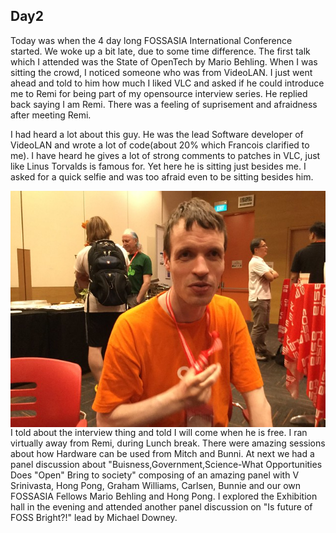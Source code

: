 ## Day2

Today was when the 4 day long FOSSASIA International Conference started. We woke up a bit late, due to some time difference. The first talk which I attended was the State of OpenTech by Mario Behling.
When I was sitting the crowd, I noticed someone who was from VideoLAN. I just went ahead and told to him how much I liked VLC and asked if he could introduce me to Remi for being part of my opensource 
interview series. He replied back saying I am Remi. There was a feeling of suprisement and afraidness after meeting Remi.

I had heard a lot about this guy. He was the lead Software developer of VideoLAN and wrote a lot of code(about 20% which Francois clarified to me). I have heard he gives a lot of strong comments to patches in VLC, just like Linus Torvalds is famous for. Yet here he is sitting just besides me. I asked for a quick selfie and was too afraid even to be sitting besides him.

<img src="../images/interview_remi.jpg"
     alt="Weird moment"
     style="float: left; margin-right: 10px;" />
I told about the interview thing and told I will come when he is free. I ran virtually away from Remi, during Lunch break. There were amazing sessions about how Hardware can be used from Mitch and Bunni. At next 
we had a panel discussion about "Buisness,Government,Science-What Opportunities Does "Open" Bring to society" composing of an amazing panel with V Srinivasta, Hong Pong, Graham Williams, Carlsen, Bunnie and
our own FOSSASIA Fellows Mario Behling and Hong Pong. I explored the Exhibition hall in the evening and attended another panel discussion on "Is future of FOSS Bright?!" lead by Michael Downey.

